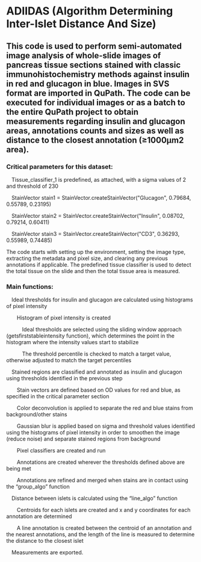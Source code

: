 # ADIIDAS (Algorithm Determining Inter-Islet Distance And Size)

## This code is used to perform semi-automated image analysis of whole-slide images of pancreas tissue sections stained with classic immunohistochemistry methods against insulin in red and glucagon in blue. Images in SVS format are imported in QuPath. The code can be executed for individual images or as a batch to the entire QuPath project to obtain measurements regarding insulin and glucagon areas, annotations counts and sizes as well as distance to the closest annotation (≥1000µm2 area).

### Critical parameters for this dataset:

&emsp;Tissue_classifier_1 is predefined, as attached, with a sigma values of 2 and threshold of 230

&emsp;StainVector stain1 = StainVector.createStainVector("Glucagon", 0.79684, 0.55789, 0.23195)

&emsp;StainVector stain2 = StainVector.createStainVector("Insulin", 0.08702, 0.79214, 0.60411)

&emsp;StainVector stain3 = StainVector.createStainVector("CD3", 0.36293, 0.55989, 0.74485)


The code starts with setting up the environment, setting the image type, extracting the metadata and pixel size, and clearing any previous annotations if applicable. The predefined tissue classifier is used to detect the total tissue on the slide and then the total tissue area is measured.

### Main functions:

&emsp;Ideal thresholds for insulin and glucagon are calculated using histograms of pixel intensity

&emsp;&emsp;Histogram of pixel intensity is created

&emsp;&emsp;&emsp;Ideal thresholds are selected using the sliding window approach (getsfirststableintensity function), which determines the point in the histogram where the intensity values start to stabilize

&emsp;&emsp;&emsp;The threshold percentile is checked to match a target value, otherwise adjusted to match the target percentiles

&emsp;Stained regions are classified and annotated as insulin and glucagon using thresholds identified in the previous step

&emsp;&emsp;Stain vectors are defined based on OD values for red and blue, as specified in the critical parameter section

&emsp;&emsp;Color deconvolution is applied to separate the red and blue stains from background/other stains

&emsp;&emsp;Gaussian blur is applied based on sigma and threshold values identified using the histograms of pixel intensity in order to smoothen the image (reduce noise) and separate stained regions from background

&emsp;&emsp;Pixel classifiers are created and run

&emsp;&emsp;Annotations are created wherever the thresholds defined above are being met

&emsp;&emsp;Annotations are refined and merged when stains are in contact using the “group_algo” function

&emsp;Distance between islets is calculated using the “line_algo” function

&emsp;&emsp;Centroids for each islets are created and x and y coordinates for each annotation are determined

&emsp;&emsp;A line annotation is created between the centroid of an annotation and the nearest annotations, and the length of the line is measured to determine the distance to the closest islet

&emsp;Measurements are exported.
